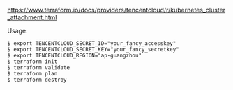 https://www.terraform.io/docs/providers/tencentcloud/r/kubernetes_cluster_attachment.html


Usage:
```
$ export TENCENTCLOUD_SECRET_ID="your_fancy_accesskey"
$ export TENCENTCLOUD_SECRET_KEY="your_fancy_secretkey"
$ export TENCENTCLOUD_REGION="ap-guangzhou"
$ terraform init
$ terraform validate
$ terraform plan
$ terraform destroy
```
